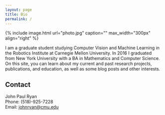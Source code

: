 ```yaml
---
layout: page
title: Bio
permalink: /
---
```


{% include image.html url="photo.jpg" caption="" max_width="300px" align="right" %}

I am a graduate student studying Computer Vision and Machine Learning in the Robotics Institute at Carnegie Mellon University. In 2016 I graduated from New York University with a BA in Mathematics and Computer Science. On this site, you can learn about my current and past research projects, publications, and education, as well as some blog posts and other interests.  

## Contact

John Paul Ryan <br />
Phone: (518)-925-7228 <br/>
Email: [johnryan@cmu.edu]


[johnryan@cmu.edu]: mailto:johnryan@cmu.edu
